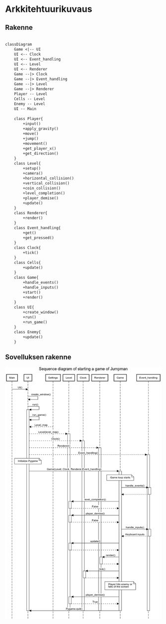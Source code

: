 # Arkkitehtuurikuvaus

## Rakenne

```mermaid

classDiagram
    Game <|-- UI
    UI <-- Clock
    UI <-- Event_handling
    UI <-- Level
    UI <-- Renderer
    Game --|> Clock
    Game --|> Event_handling
    Game --|> Level
    Game --|> Renderer
    Player -- Level
    Cells -- Level
    Enemy -- Level
    UI -- Main

    class Player{
        +input()
        +apply_gravity()
        +move()
        +jump()
        +movement()
        +get_player_x()
        +get_direction()
    }
    class Level{
        +setup()
        +camera()
        +horizontal_collision()
        +vertical_collision()
        +coin_collision()
        +level_completion()
        +player_demise()
        +update()
    }
    class Renderer{
        +render()
    }
    class Event_handling{
        +get()
        +get_pressed()
    }
    class Clock{
        +tick()
    }
    class Cells{
        +update()
    }
    class Game{
        +handle_events()
        +handle_inputs()
        +start()
        +render()
    }
    class UI{
        +create_window()
        +run()
        +run_game()
    }
    class Enemy{
        +update()
    }

```

## Sovelluksen rakenne

![Sekvenssikaavio](https://github.com/JuhoSiitonen/ot-harjoitustyo/blob/master/documentation/graphs/game_sequencediagram.png)
